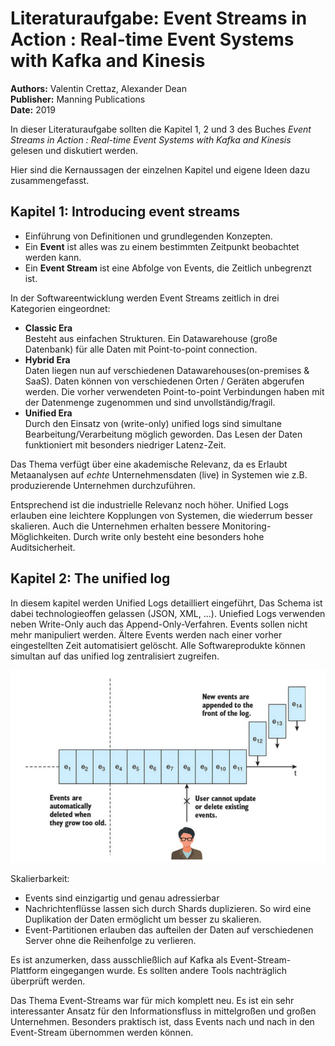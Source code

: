 # Literaturaufgabe:  Event Streams in Action : Real-time Event Systems with Kafka and Kinesis

**Authors:** Valentin Crettaz, Alexander Dean<br>
**Publisher:** Manning Publications<br>
**Date:** 2019

In dieser Literaturaufgabe sollten die Kapitel 1, 2 und 3 des Buches *Event Streams in Action : Real-time Event Systems with Kafka and Kinesis* gelesen und diskutiert werden.

Hier sind die Kernaussagen der einzelnen Kapitel und eigene Ideen dazu zusammengefasst. 

## Kapitel 1: Introducing event streams

- Einführung von Definitionen und grundlegenden Konzepten.
- Ein **Event** ist alles was zu einem bestimmten Zeitpunkt beobachtet werden kann.
- Ein **Event Stream** ist eine Abfolge von Events, die Zeitlich unbegrenzt ist.

In der Softwareentwicklung werden Event Streams zeitlich in drei Kategorien eingeordnet:

- **Classic Era**<br>
Besteht aus einfachen Strukturen. Ein Datawarehouse (große Datenbank) für alle Daten mit Point-to-point connection.
- **Hybrid Era**<br>
Daten liegen nun auf verschiedenen Datawarehouses(on-premises & SaaS). Daten können von verschiedenen Orten / Geräten abgerufen werden. Die vorher verwendeten Point-to-point Verbindungen haben mit der Datenmenge zugenommen und sind unvollständig/fragil.
- **Unified Era**<br>
Durch den Einsatz von (write-only) unified logs sind simultane Bearbeitung/Verarbeitung möglich geworden. Das Lesen der Daten funktioniert mit besonders niedriger Latenz-Zeit.

Das Thema verfügt über eine akademische Relevanz, da es Erlaubt Metaanalysen auf *echte* Unternehmensdaten (live) in Systemen wie z.B. produzierende Unternehmen durchzuführen.

Entsprechend ist die industrielle Relevanz noch höher. Unified Logs erlauben eine leichtere Kopplungen von Systemen, die wiederrum besser skalieren. Auch die Unternehmen erhalten bessere Monitoring-Möglichkeiten. Durch write only besteht eine besonders hohe Auditsicherheit.

## Kapitel 2: The unified log

In diesem kapitel werden Unified Logs detailliert eingeführt, Das Schema ist dabei technologieoffen gelassen (JSON, XML, ...). Uniefied Logs verwenden neben Write-Only auch das Append-Only-Verfahren. Events sollen nicht mehr manipuliert werden. Ältere Events werden nach einer vorher eingestellten Zeit automatisiert gelöscht. Alle Softwareprodukte können simultan auf das unified log zentralisiert zugreifen.

![Event-Streams](images/kafka.png)

Skalierbarkeit:
- Events sind einzigartig und genau adressierbar
- Nachrichtenflüsse lassen sich durch Shards duplizieren. So wird eine Duplikation der Daten ermöglicht um besser zu skalieren.
- Event-Partitionen erlauben das aufteilen der Daten auf verschiedenen Server ohne die Reihenfolge zu verlieren.


Es ist anzumerken, dass ausschließlich auf Kafka als Event-Stream-Plattform eingegangen wurde. Es sollten andere Tools nachträglich überprüft werden.

Das Thema Event-Streams war für mich komplett neu. Es ist ein sehr interessanter Ansatz für den Informationsfluss in mittelgroßen und großen Unternehmen. Besonders praktisch ist, dass Events nach und nach in den Event-Stream übernommen werden können.


